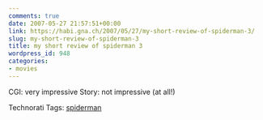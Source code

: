 ```yaml
---
comments: true
date: 2007-05-27 21:57:51+00:00
link: https://habi.gna.ch/2007/05/27/my-short-review-of-spiderman-3/
slug: my-short-review-of-spiderman-3
title: my short review of spiderman 3
wordpress_id: 948
categories:
- movies
---
```


CGI: very impressive
Story: not impressive (at all!)


Technorati Tags: [spiderman](http://www.technorati.com/tag/spiderman)
